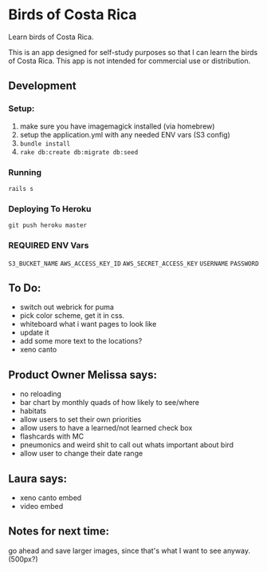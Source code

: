 Birds of Costa Rica
===================

Learn birds of Costa Rica.

This is an app designed for self-study purposes so that I can learn the birds of Costa Rica. This app is not intended for commercial use or distribution.

## Development

### Setup:
1. make sure you have imagemagick installed (via homebrew)
2. setup the application.yml with any needed ENV vars (S3 config)
3. `bundle install`
4. `rake db:create db:migrate db:seed`

### Running

`rails s`

### Deploying To Heroku

`git push heroku master`

### REQUIRED ENV Vars
`S3_BUCKET_NAME`
`AWS_ACCESS_KEY_ID`
`AWS_SECRET_ACCESS_KEY`
`USERNAME`
`PASSWORD`

To Do:
------
- switch out webrick for puma
- pick color scheme, get it in css.
- whiteboard what i want pages to look like
- update it
- add some more text to the locations?
- xeno canto


Product Owner Melissa says:
---------------------------
- no reloading
- bar chart by monthly quads of how likely to see/where
- habitats
- allow users to set their own priorities
- allow users to have a learned/not learned check box
- flashcards with MC
- pneumonics and weird shit to call out whats important about bird
- allow user to change their date range


Laura says:
-----------
- xeno canto embed
- video embed


Notes for next time:
--------------------
go ahead and save larger images, since that's what I want to see anyway. (500px?)

